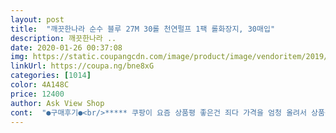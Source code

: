 ```yaml
---
layout: post 
title:  "깨끗한나라 순수 블루 27M 30롤 천연펄프 1팩 롤화장지, 30매입" 
description: 깨끗한나라 ..
date: 2020-01-26 00:37:08 
img: https://static.coupangcdn.com/image/product/image/vendoritem/2019/05/08/3000729703/2aa5fcea-63f0-40cf-9a22-730fe0392699.jpg 
linkUrl: https://coupa.ng/bne8xG 
categories: [1014] 
color: 4A148C 
price: 12400 
author: Ask View Shop 
cont:  "●구매후기●<br/>***** 쿠팡이 요즘 상품평 좋은건 죄다 가격을 엄청 올려서 상품평은 별 한개만, 제 원래 평가는 별 네개 정도 ⭐️⭐️⭐️⭐️ *****<br/>++화장지는 주로 깨끗한 나라 위주로 사용하는거 같아요.<br/><br/><br/> -가끔 마트에서 화장지 세일을 해서 혹해서 살까 하면 ... <br/>길이 확인을 하게 됩니다.<br/>.<br/><br/><br/> -깨끗한 나라에서 자주 쿠폰행사를 해서 저렴하게 이용할수 있어서 좋아요.<br/>.<br/><br/><br/> -아이들과 같이 쓰는 제품이거나 아이들 제품 믿고 쓰고 있는데 어느날 갑자기 뉴스에 나오는 일이<br/><br/> -아이들도 사용하는 제품이라 신경을 쓰는 편인데 먼지가 나지 않아 좋아요... <br/><br/>1.<br/> 적당한 가격<br/>1.<br/>프리미엄급 보다 가격이 저렴합니다... <br/><br/>2.<br/> 무향<br/>2.<br/>먼지가 나지 않아여... <br/><br/>25m아니면 그이하... <br/> 27m사용하기에 좋아요... <br/><br/>3.<br/> 무형광<br/>3.<br/>27m입니다.<br/>.<br/><br/>3겹 으로 되있는걸 주로 고르는데 어떤건 너무 뻣뻣한것도 있는데 이건 부들하니 전 적당하네요.<br/><br/>4.<br/> 천연펄프<br/>4.<br/>언제나 믿고 쓰는데 제발 좀 아무것도 없었으면 좋겠어요... <br/><br/>5.<br/> 질감<br/>6.<br/> 3겹<br/>7월14일 현재 가격.<br/> 12,750원이네요.<br/> ㅠ<br/>거칠고... <br/>평소에 쓰던것이 아니었어요.<br/>.<br/> 그래서 아이들도 사용해야 하기 때문에 반품하게 되었어요... <br/><br/>구입가.<br/>   13,150원✡️*️⃣<br/>그 이유때문인지는 모르겠는데 자주 막혀요.<br/><br/>그동안 사용하던게 뻣뻣했나봐요.<br/><br/>그래서 휴지를 좀 부드러운걸 사용하려 합니다.<br/><br/>그렇다고 얇은 느낌은 별로 안들고요.<br/><br/>그후로는 깨끗한나라 블루여도 다시한번 색상 확인을 하는편입니다... <br/><br/>근데 롤크기는 같다는거 실화?<br/>길이 20% 차이는 어디로 간걸까요?<br/>깨끗한 나라 순수 천연펄프는 ... <br/>.<br/>.<br/><br/>깨끗한 나라에서도 다양한 제품이 나오는 거로 알고 있어요... <br/> 1롤당 15000원 이상인 프리미엄 급과<br/>깨나라 휴지 비교해봤는데 지금거가 약간 짧아요.<br/><br/>내리는 물양이 적으니 힘이 약해서 그런거 같애요.<br/><br/>너비가 순수가 약간 작아요 (1cm보다 적게 차이남)<br/>만원 이하의 제품을 써본결과 너무 거칠고 천연 펄프가 아니어서 인지 먼지도 나는 편이고 ,<br/>많더라구요... <br/>제발 그런일이 없기를 바랍니다... <br/>.<br/><br/>비교가 안됐다면 모르겠어요.<br/><br/>색도 재생지인 경우가 많아  성인인 저는 괜찮지만 ,아이들이 생기면서 화장지의 급도 높여야될것 같은 마음이 들어 깨끗한 나라 순수를 주문 하게 되었어요... <br/><br/>순수는 보도라워여! 3겹이라 도톰하고, 피부에 자극이 적어요!<br/>순수의 롤은 다른 휴지들이랑 달리 헐렁하지 않고 짱짱하게 잘 감겨있어요!<br/>신기하게 완전히 막힌적은 없네요.<br/> ㅠ<br/>쓰러 왔어여... <br/><br/>아이들이 안전하게 자랄수 있는 나라가 되기를 바랍니다... <br/>.<br/><br/>아이를 키우는 엄마로서 부탁드립니다... <br/>많이 파세여... <br/><br/>안녕하세요 언제나 솔직한 상품평을 쓰는 혜공씨입니다.<br/>.<br/><br/>어느날 순수인데 저렴한 제품이 있길래 주문햇더니 블루빛 순수가 왔어요... <br/><br/>어디서 본건데 물통이 작으면 막히는 원인이 될수 있다는 걸 본거 같아요.<br/><br/>어떤건 화장지 걸이에 못미쳐서 아주 짱뚱한 거도 있어요.<br/><br/>언제나 믿고 쓰는 깨끗한 나라... <br/>입니다.<br/>.<br/><br/>여기에서도 라인이 다르니 골고루 돌려가며 사용해요.<br/><br/>오늘은 깨끗한나라 순수 블루 27M 천연펄프  깨끗한나라 순수 블루 27M 천연펄프, 30롤, 1팩 상품평을<br/>오랜만에 이 휴지 만져보니 아주 부드러운걸요.<br/><br/>원래 쓰던 코디 클래식과 비교! (우리집은 휴지 비싼거 안써요ㅎㅎ)<br/>이것도 가격에 영향이 갈텐데 말이죠.<br/> ㅠ✡️... <br/><br/>이렇게 보는데요.<br/><br/>이름대로 깨끗하게 만들어 주세요... <br/>이화장지로 우리 아이 코도 닦고 응가 하고나서 엉덩이도 닦아요.<br/>.<br/><br/>일단 적당한 두께가 맘에 들어요.<br/><br/>일단 화장지 고르는 기준은 ~~~~~~~~~~~~~<br/>장바구니에 담아두고 가격 내려갈때에... <br/>.<br/><br/>저는 11,000원에 구매했는데 그것도 평소보다 많이 세일 한거거든요.<br/>.<br/> 근데 상품평 보니까 어떤 사람들은 7,600원~ 만원 이하에 구매했다고 하시는데 어떻게 그런 가격에 구매했는지 궁금하네요.<br/>.<br/> 저도 싸게 샀다고 생각했는데 남들보다 비싸다고 하니까 기분이 좋지는 않네요! 흥 칫 뿡!<br/>저는 순수는 한가지 인줄알았는데... <br/> 위의 그림과 같은 상품이 있고<br/>저렴한 급의 3종류로 나누어 집니다... <br/><br/>저희 안방화장실 변기가 원피스 타입이라 그런가 물통이 좀 작아요.<br/><br/>제가 사용하는  만원 전후반의 중간급과 만원 이하의 저급이라고 하기는 그렇지만... <br/>.<br/><br/>제가 휴지 구매하는데가 백화점 슈퍼하고 여기 쿠팡인데 판매처마다 다른건지 아니면 이젠 표 안나게 길이를 줄인건지... <br/>.<br/><br/>제품 껍데기에 상품전표 붙이고는 포장도 없이 보내시다니 ㅠ_ㅠ<br/>중간에 다른거 사용하다 오랜만에 이 제품 구매했어요.<br/><br/>코디가 약간 너비가 커요!<br/>코디는 35m 깨끗한 나라 순수는 27m<br/>코디는 얇고 거칠어요! 까끌까끌 신문지 같아요.<br/><br/>포장 없이 와서 여기 저기 찢어져 있어요 ㅠ<br/>한**도 주로 사용하는 브랜드이구요.<br/><br/>화장지같은 필수 항목들은 여유있게 구매하셔요.<br/><br/>휴지가격비교할때 미터 보게 되는데  휴지몸체 길이도 나오면 좋을거 같아요.<br/><br/>" 
---
```

